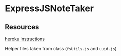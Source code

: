 # ExpressJSNoteTaker










## Resources 

[heroku instructions](https://devcenter.heroku.com/articles/getting-started-with-nodejs)

Helper files taken from class (`fsUtils.js` and `uuid.js`)